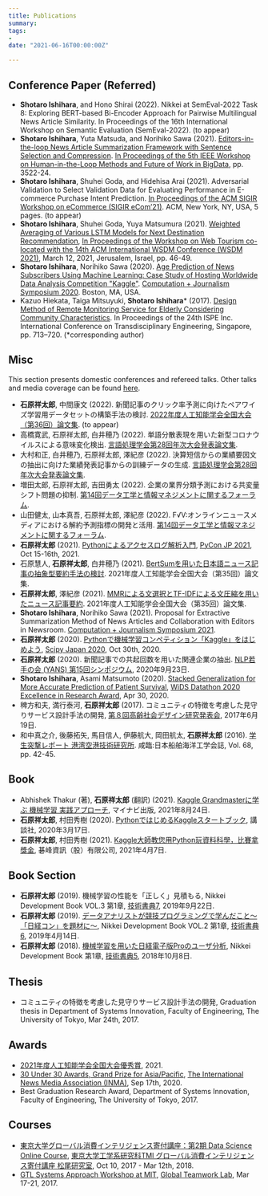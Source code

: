 ```yaml
---
title: Publications
summary:
tags:
- 
date: "2021-06-16T00:00:00Z"

---
```


## Conference Paper (Referred)

- **Shotaro Ishihara**, and Hono Shirai (2022). Nikkei at SemEval-2022 Task 8: Exploring BERT-based Bi-Encoder Approach for Pairwise Multilingual News Article Similarity. In Proceedings of the 16th International Workshop on Semantic Evaluation (SemEval-2022). (to appear)
- **Shotaro Ishihara**, Yuta Matsuda, and Norihiko Sawa (2021). [Editors-in-the-loop News Article Summarization Framework with Sentence Selection and Compression](https://ieeexplore.ieee.org/document/9671300). [In Proceedings of the 5th IEEE Workshop on Human-in-the-Loop Methods and Future of Work in BigData](https://humanmachinedata.org/), pp. 3522-24.
- **Shotaro Ishihara**, Shuhei Goda, and Hidehisa Arai (2021). Adversarial Validation to Select Validation Data for Evaluating Performance in E-commerce Purchase Intent Prediction. [In Proceedings of the ACM SIGIR Workshop on eCommerce (SIGIR eCom’21)](https://sigir-ecom.github.io/accepted-papers.html). ACM, New York, NY, USA, 5 pages. (to appear)
- **Shotaro Ishihara**, Shuhei Goda, Yuya Matsumura (2021). [Weighted Averaging of Various LSTM Models for Next Destination Recommendation](http://ceur-ws.org/Vol-2855/challenge_short_7.pdf), [In Proceedings of the Workshop on Web Tourism co-located with the 14th ACM International WSDM Conference (WSDM 2021)](http://ceur-ws.org/Vol-2855/), March 12, 2021, Jerusalem, Israel, pp. 46-49.
- **Shotaro Ishihara**, Norihiko Sawa (2020). [Age Prediction of News Subscribers Using Machine Learning: Case Study of Hosting Worldwide Data Analysis Competition "Kaggle"](https://cj2021.northeastern.edu/research-papers/). [Computation + Journalism Symposium 2020](https://cj2020.northeastern.edu/). Boston, MA, USA.
- Kazuo Hiekata, Taiga Mitsuyuki, **Shotaro Ishihara*** (2017). [Design Method of Remote Monitoring Service for Elderly Considering Community Characteristics](http://ebooks.iospress.nl/volumearticle/46762). In Proceedings of the 24th ISPE Inc. International Conference on Transdisciplinary Engineering, Singapore, pp. 713–720. (*corresponding author)

## Misc

This section presents domestic conferences and refereed talks.
Other talks and media coverage can be found [here](https://upura.github.io/projects/talks_and_media/).

- **石原祥太郎**, 中間康文 (2022). 新聞記事のクリック率予測に向けたペアワイズ学習用データセットの構築手法の検討. [2022年度人工知能学会全国大会（第36回）論文集](https://www.ai-gakkai.or.jp/jsai2022/). (to appear)
- 高橋寛武, 石原祥太郎, 白井穂乃 (2022). 単語分散表現を用いた新型コロナウイルスによる意味変化検出. [言語処理学会第28回年次大会発表論文集](https://www.anlp.jp/nlp2022/).
- 大村和正, 白井穂乃, 石原祥太郎, 澤紀彦 (2022). 決算短信からの業績要因文の抽出に向けた業績発表記事からの訓練データの生成. [言語処理学会第28回年次大会発表論文集](https://www.anlp.jp/nlp2022/).
- 増田太郎, 石原祥太郎, 吉田勇太 (2022). 企業の業界分類予測における共変量シフト問題の抑制. [第14回データ工学と情報マネジメントに関するフォーラム](https://event.dbsj.org/deim2022/).
- 山田健太, 山本真吾, 石原祥太郎, 澤紀彦 (2022). F√V:オンラインニュースメディアにおける解約予測指標の開発と活用. [第14回データ工学と情報マネジメントに関するフォーラム](https://event.dbsj.org/deim2022/).
- **石原祥太郎** (2021). [Pythonによるアクセスログ解析入門](https://pyconjp.blogspot.com/2021/08/pyconjp-2021-proposal-selection.html), [PyCon JP 2021](https://2021.pycon.jp/), Oct 15-16th, 2021.
- 石原慧人, **石原祥太郎**, 白井穂乃 (2021). [BertSumを用いた日本語ニュース記事の抽象型要約手法の検討](https://www.jstage.jst.go.jp/article/pjsai/JSAI2021/0/JSAI2021_1D4OS3c02/_article/-char/ja). 2021年度人工知能学会全国大会（第35回）論文集.
- **石原祥太郎**, 澤紀彦 (2021). [MMRによる文選択とTF-IDFによる文圧縮を用いたニュース記事要約](https://www.jstage.jst.go.jp/article/pjsai/JSAI2021/0/JSAI2021_1D2OS3a03/_article/-char/ja). 2021年度人工知能学会全国大会（第35回）論文集.
- **Shotaro Ishihara**, Norihiko Sawa (2021). Proposal for Extractive Summarization Method of News Articles and Collaboration with Editors in Newsroom. [Computation + Journalism Symposium 2021](https://cj2021.northeastern.edu/).
- **石原祥太郎** (2020). [Pythonで機械学習コンペティション「Kaggle」をはじめよう](https://upura.hatenablog.com/entry/2020/10/25/131543), [Scipy Japan 2020](https://www.scipyjapan.scipy.org/), Oct 30th, 2020.
- **石原祥太郎** (2020). 新聞記事での共起回数を用いた関連企業の抽出. [NLP若手の会 (YANS) 第15回シンポジウム](https://yans.anlp.jp/entry/yans2020), 2020年9月23日.
- **Shotaro Ishihara**, Asami Matsumoto (2020). [Stacked Generalization for More Accurate Prediction of Patient Survival](https://drive.google.com/file/d/1JME4R7Cw2rHyFUI0Il297XP8gP3GuVtA/view?usp=sharing), [WiDS Datathon 2020 Excellence in Research Award](https://www.kaggle.com/c/widsdatathon2020/overview/datathon-phase-2-excellence-in-research-award), Apr 30, 2020.
- 稗方和夫, 満行泰河, **石原祥太郎** (2017). コミュニティの特徴を考慮した見守りサービス設計手法の開発, [第８回高齢社会デザイン研究発表会](http://www.ipsj.or.jp/kenkyukai/event/asd8.html), 2017年6月19日.
- 和中真之介, 後藤拓矢, 馬目信人, 伊藤航大, 岡田航太, **石原祥太郎** (2016). [学生突撃レポート 港湾空港技術研究所](https://ci.nii.ac.jp/naid/40020991735/). 咸臨:日本船舶海洋工学会誌, Vol. 68, pp. 42-45.

## Book

- Abhishek Thakur (著), **石原祥太郎** (翻訳) (2021). [Kaggle Grandmasterに学ぶ 機械学習 実践アプローチ](https://www.amazon.co.jp/dp/4839974985/), マイナビ出版, 2021年8月24日.
- **石原祥太郎**, 村田秀樹 (2020). [PythonではじめるKaggleスタートブック](https://www.kspub.co.jp/book/detail/5190067.html), 講談社, 2020年3月17日.
- **石原祥太郎**, 村田秀樹 (2021). [Kaggle大師教您用Python玩資料科學，比賽拿獎金](http://books.gotop.com.tw/v_ACD021100), 碁峰資訊（股）有限公司, 2021年4月7日.

## Book Section

- **石原祥太郎** (2019). 機械学習の性能を「正しく」見積もる, Nikkei Development Book VOL.3 第1章, [技術書典7](https://techbookfest.org/event/tbf07), 2019年9月22日.
- **石原祥太郎** (2019). [データアナリストが競技プログラミングで学んだこと〜「⽇経コン」を題材に〜](https://note.com/nikkei_staff/n/neeae5e42c9f7), Nikkei Development Book VOL.2 第1章, [技術書典6](https://techbookfest.org/event/tbf06), 2019年4月14日.
- **石原祥太郎** (2018). [機械学習を用いた日経電子版Proのユーザ分析](https://note.com/nikkei_staff/n/n4d5253dbd58d), Nikkei Development Book 第1章, [技術書典5](https://techbookfest.org/event/tbf05), 2018年10月8日.

## Thesis

- コミュニティの特徴を考慮した見守りサービス設計手法の開発, Graduation thesis in Department of Systems Innovation, Faculty of Engineering, The University of Tokyo, Mar 24th, 2017.

## Awards

- [2021年度人工知能学会全国大会優秀賞](https://www.ai-gakkai.or.jp/about/award/jsai_award-conf/), 2021.
- [30 Under 30 Awards, Grand Prize for Asia/Pacific](https://www.inma.org/blogs/main/post.cfm/INMA-unveils-30-rising-stars-in-global-news-media-with-young-professionals-awards), [The International News Media Association (INMA)](https://www.inma.org/), Sep 17th, 2020.
- Best Graduation Research Award, Department of Systems Innovation, Faculty of Engineering, The University of Tokyo, 2017.

## Courses

- [東京大学グローバル消費インテリジェンス寄付講座：第2期 Data Science Online Course](https://gci.t.u-tokyo.ac.jp/dsonline/), [東京大学工学系研究科TMI グローバル消費インテリジェンス寄付講座 松尾研究室](https://weblab.t.u-tokyo.ac.jp/), Oct 10, 2017 - Mar 12th, 2018.
- [GTL Systems Approach Workshop at MIT](http://www.k.u-tokyo.ac.jp/info/en/entry/31_entry174/), [Global Teamwork Lab](https://gtl.edu.k.u-tokyo.ac.jp/), Mar 17-21, 2017.
